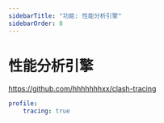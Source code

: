 ```yaml
---
sidebarTitle: "功能: 性能分析引擎"
sidebarOrder: 8
---
```


# 性能分析引擎

https://github.com/hhhhhhhxx/clash-tracing

```yaml
profile:
    tracing: true
```
